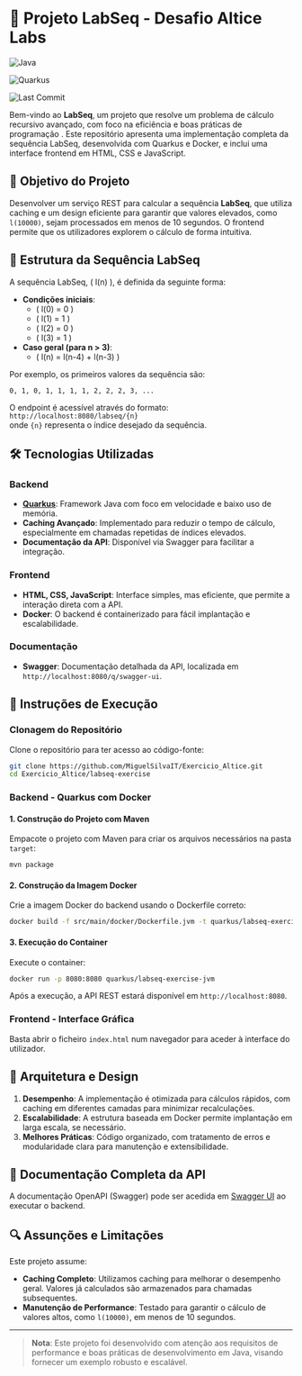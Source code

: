 
# 🚀 Projeto LabSeq - Desafio Altice Labs

![Java](https://img.shields.io/badge/java-17%2B-blue)

![Quarkus](https://img.shields.io/badge/Quarkus-2.x-blue)

![Last Commit](https://img.shields.io/github/last-commit/MiguelSilvaIT/Exercicio_Altice)



Bem-vindo ao **LabSeq**, um projeto que  resolve um problema de cálculo recursivo avançado, com foco na eficiência e boas práticas de programação . Este repositório apresenta uma implementação completa da sequência LabSeq, desenvolvida com Quarkus e Docker, e inclui uma interface frontend em HTML, CSS e JavaScript.

## 🎯 Objetivo do Projeto

Desenvolver um serviço REST para calcular a sequência **LabSeq**, que utiliza caching e um design eficiente para garantir que valores elevados, como `l(10000)`, sejam processados em menos de 10 segundos. O frontend permite que os utilizadores explorem o cálculo de forma intuitiva.

## 🧠 Estrutura da Sequência LabSeq

A sequência LabSeq, \( l(n) \), é definida da seguinte forma:

- **Condições iniciais**:
  - \( l(0) = 0 \)
  - \( l(1) = 1 \)
  - \( l(2) = 0 \)
  - \( l(3) = 1 \)
- **Caso geral (para n > 3)**:
  - \( l(n) = l(n-4) + l(n-3) \)

Por exemplo, os primeiros valores da sequência são:
```
0, 1, 0, 1, 1, 1, 1, 2, 2, 2, 3, ...
```

O endpoint é acessível através do formato:  
```http://localhost:8080/labseq/{n}```  
onde `{n}` representa o índice desejado da sequência.

## 🛠 Tecnologias Utilizadas

### Backend
- **[Quarkus](https://quarkus.io)**: Framework  Java com foco em velocidade e baixo uso de memória.
- **Caching Avançado**: Implementado para reduzir o tempo de cálculo, especialmente em chamadas repetidas de índices elevados.
- **Documentação da API**: Disponível via Swagger para facilitar a integração.

### Frontend
- **HTML, CSS, JavaScript**: Interface simples, mas eficiente, que permite a interação direta com a API.
- **Docker**: O backend é containerizado para fácil implantação e escalabilidade.

### Documentação
- **Swagger**: Documentação detalhada da API, localizada em `http://localhost:8080/q/swagger-ui`.

## 🚀 Instruções de Execução

### Clonagem do Repositório

Clone o repositório para ter acesso ao código-fonte:
```bash
git clone https://github.com/MiguelSilvaIT/Exercicio_Altice.git
cd Exercicio_Altice/labseq-exercise
```

### Backend - Quarkus com Docker

#### 1. Construção do Projeto com Maven
Empacote o projeto com Maven para criar os arquivos necessários na pasta `target`:
```bash
mvn package
```

#### 2. Construção da Imagem Docker
Crie a imagem Docker do backend usando o Dockerfile correto:
```bash
docker build -f src/main/docker/Dockerfile.jvm -t quarkus/labseq-exercise-jvm .
```

#### 3. Execução do Container
Execute o container:
```bash
docker run -p 8080:8080 quarkus/labseq-exercise-jvm
```

Após a execução, a API REST estará disponível em `http://localhost:8080`.

### Frontend - Interface Gráfica

Basta abrir o ficheiro `index.html` num navegador para aceder à interface do utilizador.

## 🧩 Arquitetura e Design

1. **Desempenho**: A implementação é otimizada para cálculos rápidos, com caching em diferentes camadas para minimizar recalculações.
2. **Escalabilidade**: A estrutura baseada em Docker permite implantação em larga escala, se necessário.
3. **Melhores Práticas**: Código organizado, com tratamento de erros e modularidade clara para manutenção e extensibilidade.

## 📖 Documentação Completa da API

A documentação OpenAPI (Swagger) pode ser acedida em [Swagger UI](http://localhost:8080/q/swagger-ui) ao executar o backend.

## 🔍 Assunções e Limitações

Este projeto assume:

- **Caching Completo**: Utilizamos caching para melhorar o desempenho geral. Valores já calculados são armazenados para chamadas subsequentes.
- **Manutenção de Performance**: Testado para garantir o cálculo de valores altos, como `l(10000)`, em menos de 10 segundos.


---

> **Nota**: Este projeto foi desenvolvido com atenção aos requisitos de performance e boas práticas de desenvolvimento em Java, visando fornecer um exemplo robusto e escalável.
